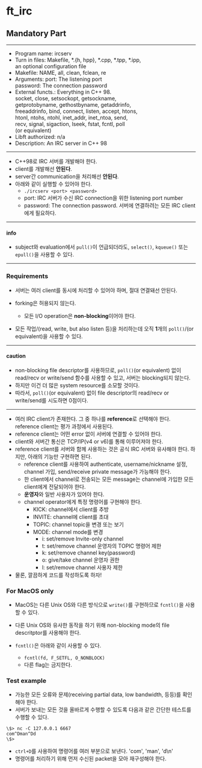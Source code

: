# ft_irc

## Mandatory Part

---

- Program name: ircserv
- Turn in files: Makefile, *.{h, hpp}, *.cpp, *.tpp, *.ipp, \
                  an optional configuration file
- Makefile: NAME, all, clean, fclean, re
- Arguments: port: The listening port \
            password: The connection password
- External functs.: Everything in C++ 98. \
                    socket, close, setsockopt, getsockname, \
                    getprotobyname, gethostbyname, getaddrinfo, \
                    freeaddrinfo, bind, connect, listen, accept, htons, \
                    htonl, ntohs, ntohl, inet_addr, inet_ntoa, send, \
                    recv, signal, sigaction, lseek, fstat, fcntl, poll \
                    (or equivalent)
- Libft authorized: n/a
- Description: An IRC server in C++ 98

---

- C++98로 IRC 서버를 개발해야 한다.
- client를 개발해선 **안된다**.
- server간 communication을 처리해선 **안된다**.
- 아래와 같이 실행할 수 있어야 한다.
  - `./ircserv <port> <password>`
  - port: IRC 서버가 수신 IRC connection을 위한 listening port number
  - password: The connection password. 서버에 연결하려는 모든 IRC client에게 필요하다.

---

#### info
 
- subject와 evaluation에서 `pull()`이 언급되더라도, `select()`, `kqueue()` 또는 `epull()`을 사용할 수 있다.

---

### Requirements

- 서버는 여러 client를 동시에 처리할 수 있어야 하며, 절대 연결돼선 안된다.
- forking은 허용되지 않는다.
  - 모든 I/O operation은 **non-blocking**이어야 한다.

- 모든 작업/(read, write, but also listen 등)을 처리하는데 오직 **1**개의 `poll()`/(or equivalent)을 사용할 수 있다.

---

#### caution

- non-blocking file descriptor를 사용하므로, `poll()`\(or equivalent) 없이 read/recv or write/send 함수를 사용할 수 있고, 서버는 blocking되지 않는다.
- 하지만 이건 더 많은 system resource를 소모할 것이다.
- 따라서, `poll()`\(or equivalent) 없이 file descriptor의 read/recv or write/send를 시도하면 0점이다.

---

- 여러 IRC client가 존재한다. 그 중 하나를 **reference**로 선택해야 한다. reference client는 평가 과정에서 사용된다.
- reference client는 어떤 error 없이 서버에 연결할 수 있어야 한다.
- client와 서버간 통신은 TCP/IP\(v4 or v6)를 통해 이루어져야 한다.
- reference client를 서버와 함께 사용하는 것은 공식 IRC 서버와 유사해야 한다. 하지만, 아래의 기능만 구현하면 된다.
  - reference client를 사용하여 authenticate, username/nickname 설정, channel 가입, send/receive private message가 가능해야 한다.
  - 한 client에서 channel로 전송되는 모든 message는 channel에 가입한 모든 client에게 전달되어야 한다.
  - **운영자**와 일반 사용자가 있어야 한다.
  - channel operator에게 특정 명령어를 구현해야 한다.
    - KICK: channel에서 client를 추방
    - INVITE: channel에 client를 초대
    - TOPIC: channel topic을 변경 또는 보기
    - MODE: channel mode를 변경
      - i: set/remove Invite-only channel
      - t: set/remove channel 운영자의 TOPIC 명령어 제한
      - k: set/remove channel key\(password)
      - o: give/take channel 운영자 권한
      - l: set/remove channel 사용자 제한
- 물론, 깔끔하게 코드를 작성하도록 하자!

### For MacOS only

- MacOS는 다른 Unix OS와 다른 방식으로 `write()`를 구현하므로 `fcntl()`을 사용할 수 있다.
- 다른 Unix OS와 유사한 동작을 하기 위해 non-blocking mode의 file descritptor를 사용해야 한다.

- `fcntl()`은 아래와 같이 사용할 수 있다.
  - `fcntl(fd, F_SETFL, O_NONBLOCK)`
  - 다른 flag는 금지한다.
 
### Test example

- 가능한 모든 오류와 문제\(receiving partial data, low bandwidth, 등등)를 확인해야 한다.
- 서버가 보내는 모든 것을 올바르게 수행할 수 있도록 다음과 같은 간단한 테스트를 수행할 수 있다.

```
\$> nc -C 127.0.0.1 6667
com^Dman^Dd
\$>
```

- `ctrl+D`를 사용하여 명령어를 여러 부분으로 보낸다. \'com', \'man', \'d\n'
- 명령어를 처리하기 위해 먼저 수신된 packet을 모아 재구성해야 한다.
